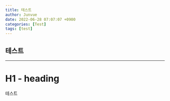 ```yaml
---
title: 테스트
author: Junvue
date: 2022-06-28 07:07:07 +0900
categories: [Test]
tags: [test]
---
```


## 테스트
---
# H1 - heading
테스트